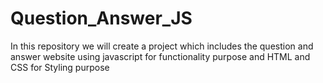 # Question_Answer_JS
In this repository we will create a project which includes the question and answer website using javascript for functionality purpose and HTML and CSS for Styling purpose
